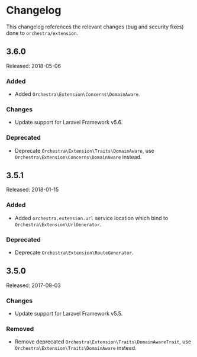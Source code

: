 # Changelog

This changelog references the relevant changes (bug and security fixes) done to `orchestra/extension`.

## 3.6.0

Released: 2018-05-06

### Added

* Added `Orchestra\Extension\Concerns\DomainAware`.

### Changes

* Update support for Laravel Framework v5.6.

### Deprecated

* Deprecate `Orchestra\Extension\Traits\DomainAware`, use `Orchestra\Extension\Concerns\DomainAware` instead.

## 3.5.1

Released: 2018-01-15

### Added

* Added `orchestra.extension.url` service location which bind to `Orchestra\Extension\UrlGenerator`.

### Deprecated

* Deprecate `Orchestra\Extension\RouteGenerator`.

## 3.5.0

Released: 2017-09-03

### Changes

* Update support for Laravel Framework v5.5.

### Removed

* Remove deprecated `Orchestra\Extension\Traits\DomainAwareTrait`, use `Orchestra\Extension\Traits\DomainAware` instead.
